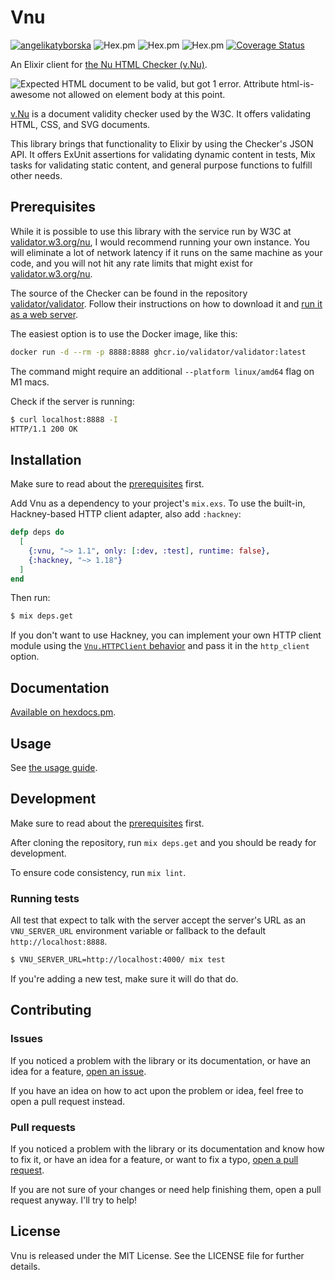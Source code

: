 # Vnu

[![angelikatyborska](https://circleci.com/gh/angelikatyborska/vnu-elixir.svg?style=shield)](https://circleci.com/gh/angelikatyborska/vnu-elixir)
![Hex.pm](https://img.shields.io/hexpm/v/vnu)
![Hex.pm](https://img.shields.io/hexpm/dt/vnu)
![Hex.pm](https://img.shields.io/hexpm/l/vnu)
[![Coverage Status](https://coveralls.io/repos/github/angelikatyborska/vnu-elixir/badge.svg?branch=master)](https://coveralls.io/github/angelikatyborska/vnu-elixir?branch=master)

An Elixir client for [the Nu HTML Checker (v.Nu)](https://validator.w3.org/nu/).

![Expected HTML document to be valid, but got 1 error. Attribute html-is-awesome not allowed on element body at this point.](https://raw.github.com/angelikatyborska/vnu-elixir/main/assets/overview.png)

[v.Nu](https://validator.w3.org/nu/) is a document validity checker used by the W3C.
It offers validating HTML, CSS, and SVG documents.

This library brings that functionality to Elixir by using the Checker's JSON API.
It offers ExUnit assertions for validating dynamic content in tests, Mix tasks for validating static content, and general purpose functions to fulfill other needs.

## Prerequisites

While it is possible to use this library with the service run by W3C at [validator.w3.org/nu](https://validator.w3.org/nu/),
I would recommend running your own instance. You will eliminate a lot of network latency if it runs on the same machine as your code, and you will not hit any rate limits that might exist for [validator.w3.org/nu](https://validator.w3.org/nu/).

The source of the Checker can be found in the repository [validator/validator](https://github.com/validator/validator).
Follow their instructions on how to download it and [run it as a web server](https://github.com/validator/validator#standalone-web-server).

The easiest option is to use the Docker image, like this:
```bash
docker run -d --rm -p 8888:8888 ghcr.io/validator/validator:latest
```

The command might require an additional `--platform linux/amd64` flag on M1 macs.

Check if the server is running:
```bash
$ curl localhost:8888 -I
HTTP/1.1 200 OK
```

## Installation

Make sure to read about the [prerequisites](#prerequisites) first.

Add Vnu as a dependency to your project's `mix.exs`. To use the built-in, Hackney-based HTTP client adapter, also add `:hackney`:

```elixir
defp deps do
  [
    {:vnu, "~> 1.1", only: [:dev, :test], runtime: false},
    {:hackney, "~> 1.18"}
  ]
end
```

Then run:

```bash
$ mix deps.get
```

If you don't want to use Hackney, you can implement your own HTTP client module using the [`Vnu.HTTPClient` behavior](lib/vnu/http_client.ex) and pass it in the `http_client` option.

## Documentation

[Available on hexdocs.pm](https://hexdocs.pm/vnu).

## Usage

See [the usage guide](guides/usage.md).

## Development

Make sure to read about the [prerequisites](#prerequisites) first.

After cloning the repository, run `mix deps.get` and you should be ready for development.

To ensure code consistency, run `mix lint`.

### Running tests

All test that expect to talk with the server accept the server's URL as an `VNU_SERVER_URL` environment variable or fallback to the default `http://localhost:8888`.

```bash
$ VNU_SERVER_URL=http://localhost:4000/ mix test 
```

If you're adding a new test, make sure it will do that do.

## Contributing

### Issues

If you noticed a problem with the library or its documentation, or have an idea for a feature, [open an issue](https://github.com/angelikatyborska/vnu-elixir/issues/new).

If you have an idea on how to act upon the problem or idea, feel free to open a pull request instead.

### Pull requests

If you noticed a problem with the library or its documentation and know how to fix it, or have an idea for a feature, or want to fix a typo, [open a pull request](https://github.com/angelikatyborska/vnu-elixir/pull/new/master).

If you are not sure of your changes or need help finishing them, open a pull request anyway. I'll try to help!

## License

Vnu is released under the MIT License. See the LICENSE file for further details.

